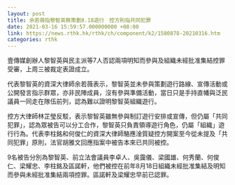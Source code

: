 ```yaml
---
layout: post
title: 余若薇指黎智英無策劃8.18遊行　控方則指共同犯罪
date: 2021-03-16 15:59:57.000000000 +08:00
link: https://news.rthk.hk/rthk/ch/component/k2/1580878-20210316.htm
categories: rthk
---
```


壹傳媒創辦人黎智英與民主派等7人否認兩項明知而參與及組織未經批准集結控罪受審，上周三被裁定表證成立。

代表黎智英的資深大律師余若薇表示，黎智英並未參與策劃遊行路線、宣傳活動或公開發言指示群眾，亦非民陣成員，沒有參與準備活動，當日只是手持直幡與泛民議員一同走在隊伍前列，認為難以證明黎智英組織遊行。

控方大律師林芷瑩反駁，表示黎智英雖無參與制訂遊行安排或宣傳，但仍屬「共同犯罪」，認為眾被告可以分工合作，黎智英只負責領導遊行角色，仍屬「組織」遊行行為。代表李柱銘和何俊仁的資深大律師駱應淦質疑控方開案至今從未提及「共同犯罪」原則，法官胡雅文回應指案中被告本來已共同被控。

9名被告分別為黎智英、前立法會議員李卓人、吳靄儀、梁國雄、何秀蘭、何俊仁、梁耀忠、李柱銘及區諾軒，他們被控在前年8月18日組織未經批准集結及明知而參與未經批准集結兩項控罪。區諾軒及梁耀忠早前已認罪。
